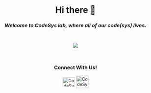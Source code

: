 <h1 align="center"> Hi there 👋 </h1>
<h3 align="center"><i>Welcome to CodeSys lab, where all of our code(sys) lives.</i></h3>

<br>
<p align="center">
  <img src="https://i.ibb.co/MgmpV6J/asd.png">
</p>
<br>

<h3 align="center">Connect With Us! </h3>
<p align="center">
	<a href="https://www.linkedin.com/company/codesys-ar/" target="blank"><img align="center" src="https://raw.githubusercontent.com/rahuldkjain/github-profile-readme-generator/master/src/images/icons/Social/linked-in-alt.svg" alt="CodeSys" height="30" width="40" /></a>
  <a href="mailto:info@codesys.com.ar" target="blank"><img align="center" src= "https://cdn4.iconfinder.com/data/icons/social-media-logos-6/512/112-gmail_email_mail-512.png" alt="CodeSys" height="40" width="40" /></a>
</p>

